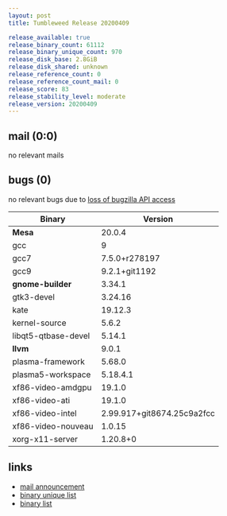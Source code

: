 ```yaml
---
layout: post
title: Tumbleweed Release 20200409

release_available: true
release_binary_count: 61112
release_binary_unique_count: 970
release_disk_base: 2.8GiB
release_disk_shared: unknown
release_reference_count: 0
release_reference_count_mail: 0
release_score: 83
release_stability_level: moderate
release_version: 20200409
---
```


## mail (0:0)

no relevant mails

## bugs (0)

<!--more-->

no relevant bugs due to [loss of bugzilla API access](https://bugzilla.opensuse.org/show_bug.cgi?id=1157722)

Binary | Version
--- | ---
**Mesa** | 20.0.4
gcc | 9
gcc7 | 7.5.0+r278197
gcc9 | 9.2.1+git1192
**gnome-builder** | 3.34.1
gtk3-devel | 3.24.16
kate | 19.12.3
kernel-source | 5.6.2
libqt5-qtbase-devel | 5.14.1
**llvm** | 9.0.1
plasma-framework | 5.68.0
plasma5-workspace | 5.18.4.1
xf86-video-amdgpu | 19.1.0
xf86-video-ati | 19.1.0
xf86-video-intel | 2.99.917+git8674.25c9a2fcc
xf86-video-nouveau | 1.0.15
xorg-x11-server | 1.20.8+0

## links

- [mail announcement](https://lists.opensuse.org/opensuse-factory/2020-04/msg00211.html)
- [binary unique list](http://download.opensuse.org/history/20200409/rpm.unique.list)
- [binary list](http://download.opensuse.org/history/20200409/rpm.list)
